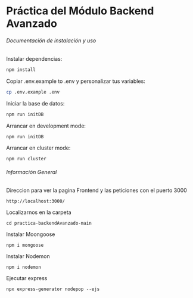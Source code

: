# Práctica del Módulo Backend Avanzado

######  Documentación de instalación y uso


Instalar dependencias:

```sh
npm install
```

Copiar .env.example to .env y personalizar tus variables:

```sh
cp .env.example .env
```

Iniciar la base de datos:

```sh
npm run initDB
```

Arrancar en development mode:

```
npm run initDB
```

Arrancar en cluster mode:

```
npm run cluster
```

######  Información General


Direccion para ver la pagina Frontend y las peticiones con el puerto 3000

```
http://localhost:3000/
```

Localizarnos en la carpeta 

```
cd practica-backendAvanzado-main
```

Instalar Moongoose

```
npm i mongoose
```

Instalar Nodemon

```
npm i nodemon
```

Ejecutar express

```
npx express-generator nodepop --ejs
```



